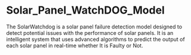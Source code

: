 # Solar_Panel_WatchDOG_Model
The SolarWatchdog is a solar panel failure detection model designed to detect potential issues with the performance of solar panels. It is an intelligent system that uses advanced algorithms to predict the output of each solar panel in real-time whether It is Faulty or Not.
